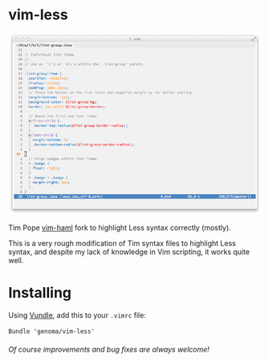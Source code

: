 vim-less
========

![vim-less syntax highlighting](https://github.com/genoma/vim-less/raw/master/vim.png)

Tim Pope [vim-haml](http://www.vim.org/scripts/script.php?script_id=1433) fork to highlight Less syntax correctly (mostly).

This is a very rough modification of Tim syntax files to highlight Less syntax, and despite my lack of knowledge in Vim scripting, it works quite well.

# Installing

Using [Vundle](https://github.com/gmarik/vundle), add this to your `.vimrc` file:

`Bundle 'genoma/vim-less'`

###### Of course improvements and bug fixes are always welcome!
